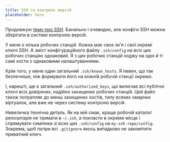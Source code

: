 ```yaml
---
title: SSH та контроль версій
placeholder: here
---
```


Продовжую [тему про SSH][1]. Банально і очевидно, але конфіги SSH можна зберігати в системі контролю версій.

У мене є кілька робочих станцій. Кожна має своє ім'я і свої окремі ключі SSH. А зміст конфігураційного файлу `.ssh/config` на всіх цих робочих станціях однаковий. Я з цих робочих станцій ходжу на одні й ті самі хости з однаковими налаштуваннями.

Крім того, у мене один загальний `.ssh/known_hosts`. Я певен, що так безпечніше, ніж формувати його на кожній робочій станції окремо.

І, нарешті, ще є загальний `.ssh/authorized_keys`, що включає всі публічні ключі всіх довірених, надійно захищених робочих станцій. Цей файл також потрапляє до менш захищених хостів, типу всяких хмарних віртуалок, але вже не через систему контролю версій.

Невеличка технічна деталь. Як на мій смак, краще робочій каталог репозитарія не тримати в `~/.ssh`, а покласти в окреме місце і спрямувати симлінки зі всих цих `.ssh/config` на `my-ssh-repo/config`. Зокрема, щоб попри всі `.gitignore` якось випадково не закомітити приватний ключ. 

[1]: /fixme
